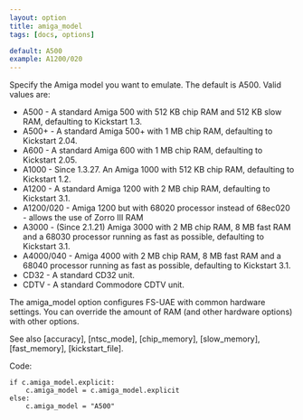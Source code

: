 ```yaml
---
layout: option
title: amiga_model
tags: [docs, options]

default: A500
example: A1200/020
---
```


Specify the Amiga model you want to emulate. The default is A500. Valid
values are:

* A500 - A standard Amiga 500 with 512 KB chip RAM and 512 KB slow RAM,
  defaulting to Kickstart 1.3.
* A500+ - A standard Amiga 500+ with 1 MB chip RAM, defaulting to
  Kickstart 2.04.
* A600 - A standard Amiga 600 with 1 MB chip RAM, defaulting to
  Kickstart 2.05.
* A1000 - Since 1.3.27. An Amiga 1000 with 512 KB chip RAM, defaulting to
  Kickstart 1.2.
* A1200 - A standard Amiga 1200 with 2 MB chip RAM, defaulting to
  Kickstart 3.1.
* A1200/020 - Amiga 1200 but with 68020 processor instead of 68ec020 - allows
  the use of Zorro III RAM
* A3000 - (Since 2.1.21) Amiga 3000 with 2 MB chip RAM, 8 MB fast RAM and a
  68030 processor running as fast as possible, defaulting to Kickstart 3.1.
* A4000/040 - Amiga 4000 with 2 MB chip RAM, 8 MB fast RAM  and a 68040
  processor running as fast as possible, defaulting to Kickstart 3.1.
* CD32 - A standard CD32 unit.
* CDTV - A standard Commodore CDTV unit.

The amiga_model option configures FS-UAE with common hardware settings. You
can override the amount of RAM (and other hardware options) with other options.

See also [accuracy], [ntsc_mode], [chip_memory], [slow_memory], [fast_memory], [kickstart_file].

Code:

    if c.amiga_model.explicit:
        c.amiga_model = c.amiga_model.explicit
    else:
        c.amiga_model = "A500"

